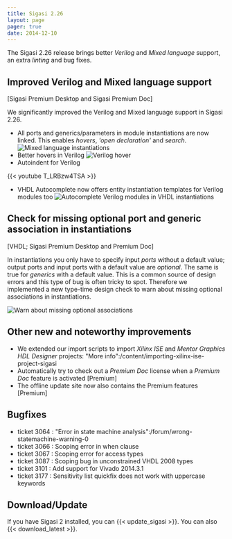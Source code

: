 ```yaml
---
title: Sigasi 2.26
layout: page
pager: true
date: 2014-12-10
---
```


The Sigasi 2.26 release brings better *Verilog* and *Mixed language* support, an extra *linting* and bug fixes.

## Improved Verilog and Mixed language support 
\[Sigasi Premium Desktop and Sigasi Premium Doc\]

We significantly improved the Verilog and Mixed language support in Sigasi 2.26. 

* All ports and generics/parameters in module instantiations are now linked. This enables *hovers*, *'open declaration'* and *search*.
![Mixed language instantiations](/img/releasenotes/2.26/mixed-language.png "Mixed language instantiations")
* Better hovers in Verilog
![Verilog hover](/img/releasenotes/2.26/hover-verilog.png "Verilog hover")
* Autoindent for Verilog

{{< youtube T_LRBzw4TSA >}}

* VHDL Autocomplete now offers entity instantiation templates for Verilog modules too
![Autocomplete Verilog modules in VHDL instantiations](/img/releasenotes/2.26/autocomplete.png "Autocomplete Verilog modules in VHDL instantiations")

## Check for missing optional port and generic association in instantiations 
\[VHDL; Sigasi Premium Desktop and Premium Doc\]

In instantiations you only have to specify input *ports* without a default value; output ports and input ports with a default value are *optional*. The same is true for *generics* with a default value. This is a common source of design errors and this type of bug is often tricky to spot. Therefore we implemented a new type-time design check to warn about missing optional associations in instantiations.

![Warn about missing optional associations](/img/releasenotes/2.26/missing-optional-actuals.png "Warn about missing optional associations")

## Other new and noteworthy improvements

* We extended our import scripts to import *Xilinx ISE* and *Mentor Graphics HDL Designer* projects: "More info":/content/importing-xilinx-ise-project-sigasi
* Automatically try to check out a *Premium Doc* license when a *Premium Doc* feature is activated \[Premium\]
* The offline update site now also contains the Premium features \[Premium\]

## Bugfixes

* ticket 3064 : "Error in state machine analysis":/forum/wrong-statemachine-warning-0
* ticket 3066 : Scoping error in when clause
* ticket 3067 : Scoping error for access types
* ticket 3087 : Scoping bug in unconstrained VHDL 2008 types
* ticket 3101 : Add support for Vivado 2014.3.1
* ticket 3177 : Sensitivity list quickfix does not work with uppercase keywords

## Download/Update

If you have Sigasi 2 installed, you can {{< update_sigasi >}}. You can also {{< download_latest >}}.
